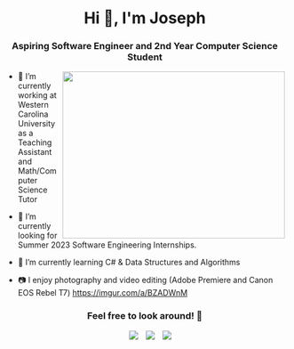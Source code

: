<h1 align="center">Hi 👋, I'm
Joseph</a></h1>
<h3 align="center">Aspiring Software Engineer and 2nd Year Computer Science Student</h3>
 <a target="_blank" align="center">

  <img align="right" top="300" height="300" width="400" src="https://i.gyazo.com/7d1f66e8596b9be19c5e28e40e8fef67.png">
</a>

- 🔭 I’m currently working at Western Carolina University as a Teaching Assistant and Math/Computer Science Tutor

- 🤝 I’m currently looking for Summer 2023 Software Engineering Internships.

- 🌱 I’m currently learning C# & Data Structures and Algorithms

- 📷 I enjoy photography and video editing (Adobe Premiere and Canon EOS Rebel T7)
https://imgur.com/a/BZADWnM
<h3 align="center" > Feel free to look around! 🤝 </h3>

<p align="center">

 <div align="center"  class="icons-social" style="margin-left: 10px;">
        <a style="margin-left: 10px;"  target="_blank" href="https://www.linkedin.com/in/josepholadeji/">
			<img src="https://img.icons8.com/doodle/40/000000/linkedin--v2.png"></a>
        <a style="margin-left: 10px;" target="_blank" href="https://github.com/indexjoseph">
		<img src="https://img.icons8.com/doodle/40/000000/github--v1.png"></a>
		<a style="margin-left: 10px;" target="_blank" href="https://stackoverflow.com/users/16072784/indexjoseph?tab=profile">
				<img src="https://img.icons8.com/external-tal-revivo-color-tal-revivo/40/000000/external-stack-overflow-is-a-question-and-answer-site-for-professional-logo-color-tal-revivo.png"></a>
      </div>

</p>


